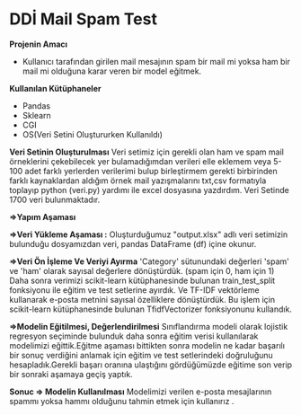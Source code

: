 # DDİ Mail Spam Test 

**Projenin Amacı** 
 - Kullanıcı tarafından girilen mail mesajının spam bir mail mi yoksa ham bir mail mi olduğuna karar veren bir model eğitmek.
  
**Kullanılan Kütüphaneler**
 - Pandas
 - Sklearn
 - CGI
 - OS(Veri Setini Oluştururken Kullanıldı)

**Veri Setinin Oluşturulması**
Veri setimiz için gerekli olan ham ve spam mail örneklerini çekebilecek yer bulamadığımdan  verileri elle eklemem veya 5-100 adet farklı yerlerden verilerimi bulup birleştirmem gerekti birbirinden farklı kaynaklardan aldığım örnek mail yazışmalarını txt,csv formatıyla toplayıp python (veri.py)  yardımı ile excel dosyasına yazdırdım. Veri Setinde 1700 veri bulunmaktadır.

**=>Yapım Aşaması**

**=>Veri Yükleme Aşaması :** 
Oluşturduğumuz "output.xlsx" adlı veri setimizin bulunduğu dosyamızdan veri, pandas DataFrame (df) içine okunur.

**=>Veri Ön İşleme Ve Veriyi Ayırma**
'Category' sütunundaki değerleri 'spam' ve 'ham' olarak sayısal değerlere dönüştürdük. (spam için 0, ham için 1) Daha sonra verimizi scikit-learn kütüphanesinde bulunan train_test_split fonksiyonu ile eğitim ve test setlerine ayırdık. Ve TF-IDF vektörleme kullanarak e-posta metnini sayısal özelliklere dönüştürdük. Bu işlem için scikit-learn kütüphanesinde bulunan TfidfVectorizer fonksiyonunu kullandık.

**=>Modelin Eğitilmesi, Değerlendirilmesi**
Sınıflandırma modeli olarak lojistik regresyon seçiminde bulunduk daha sonra eğitim verisi kullanılarak modelimizi eğittik.Eğitme aşaması bittikten sonra modelin ne kadar başarılı bir sonuç verdiğini anlamak için eğitim ve test setlerindeki doğruluğunu hesapladık.Gerekli başarı oranına ulaştığını gördüğümüzde eğitime son verip bir sonraki aşamaya geçiş yaptık.

**Sonuc => Modelin Kullanılması**
Modelimizi  verilen e-posta mesajlarının spammı yoksa hammı olduğunu  tahmin etmek için kullanırız .




